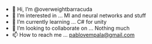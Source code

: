 - 👋 Hi, I’m @overweightbarracuda
- 👀 I’m interested in ... Ml and neural networks and stuff
- 🌱 I’m currently learning ... C# for unity
- 💞️ I’m looking to collaborate on ... Nothing much
- 📫 How to reach me ... pablovempala@gmail.com

<!---
overweightbarracuda/overweightbarracuda is a ✨ special ✨ repository because its `README.md` (this file) appears on your GitHub profile.
You can click the Preview link to take a look at your changes.
--->
